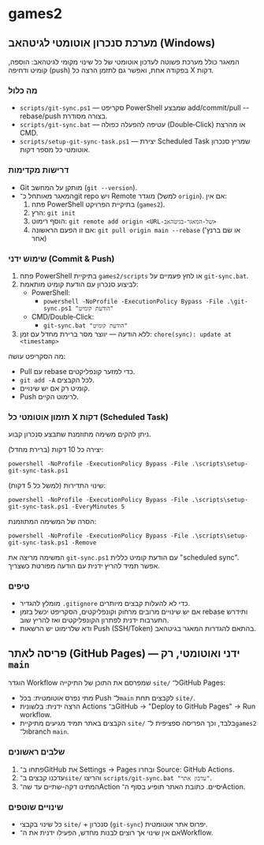 # games2

## מערכת סנכרון אוטומטי לגיטהאב (Windows)

המאגר כולל מערכת פשוטה לעדכון אוטומטי של כל שינוי מקומי לגיטהאב: הוספה, קומיט ודחיפה (push) בפקודה אחת, ואפשר גם לתזמן הרצה כל X דקות.

### מה כלול
- `scripts/git-sync.ps1` — סקריפט PowerShell שמבצע add/commit/pull --rebase/push בצורה מסודרת.
- `scripts/git-sync.bat` — עטיפה להפעלה כפולה (Double‑Click) או מהרצת CMD.
- `scripts/setup-git-sync-task.ps1` — יצירת Scheduled Task שמריץ סנכרון אוטומטי כל מספר דקות.

### דרישות מקדימות
- Git מותקן על המחשב (`git --version`).
- המאגר מאותחל כ־git repo ויש Remote מוגדר (למשל `origin`). אם אין:
  1. פתח PowerShell בתיקיית הפרויקט (`games2`).
  2. הרץ: `git init`
  3. הוסף רימוט: `git remote add origin <URL-של-המאגר-בגיטהאב>`
  4. אם זו הפעם הראשונה: `git pull origin main --rebase` (או שם ברנץ' אחר)

### שימוש ידני (Commit & Push)
1. פתח PowerShell בתיקיית `games2/scripts` או לחץ פעמיים על `git-sync.bat`.
2. לביצוע סנכרון עם הודעת קומיט מותאמת:
   - PowerShell:
     - `powershell -NoProfile -ExecutionPolicy Bypass -File .\git-sync.ps1 "הודעת קומיט"`
   - CMD/Double‑Click:
     - `git-sync.bat "הודעת קומיט"`
3. ללא הודעה — יווצר מסר ברירת מחדל עם זמן: `chore(sync): update at <timestamp>`

מה הסקריפט עושה:
- Pull עם rebase כדי למזער קונפליקטים.
- `git add -A` לכל הקבצים.
- קומיט רק אם יש שינויים.
- Push לרימוט הקיים.

### תזמון אוטומטי כל X דקות (Scheduled Task)
ניתן להקים משימה מתוזמנת שתבצע סנכרון קבוע.

יצירה כל 10 דקות (ברירת מחדל):
```
powershell -NoProfile -ExecutionPolicy Bypass -File .\scripts\setup-git-sync-task.ps1
```

שינוי התדירות (למשל כל 5 דקות):
```
powershell -NoProfile -ExecutionPolicy Bypass -File .\scripts\setup-git-sync-task.ps1 -EveryMinutes 5
```

הסרה של המשימה המתוזמנת:
```
powershell -NoProfile -ExecutionPolicy Bypass -File .\scripts\setup-git-sync-task.ps1 -Remove
```

המשימה מריצה את `git-sync.ps1` עם הודעת קומיט כללית "scheduled sync". אפשר תמיד להריץ ידנית עם הודעה מפורטת כשצריך.

### טיפים
- מומלץ להגדיר `.gitignore` כדי לא להעלות קבצים מיותרים.
- אם יש שינויים מרובים מרחוק וקונפליקטים, הסקריפט יכשל בזמן rebase ותידרש התערבות ידנית לפתרון הקונפליקטים ואז להריץ שוב.
- ודא שלרימוט יש הרשאות Push (SSH/Token) בהתאם להגדרות המאגר בגיטהאב.

## פריסה לאתר (GitHub Pages) — ידני ואוטומטי, רק `main`

הוגדר Workflow שמפרסם את התוכן של התיקייה `site/` ל־GitHub Pages:

- מתי נפרס אוטומטית: בכל Push ל־`main` לקבצים תחת `site/`.
- הרצה ידנית: בלשונית Actions ב־GitHub → "Deploy to GitHub Pages" → Run workflow.
- הקבצים באתר תמיד מגיעים מתיקיית `site/` בלבד, וכך הפריסה ספציפית ל־`games2` ול־branch `main`.

### שלבים ראשונים
1. פתחו ב־GitHub את Settings → Pages ובחרו Source: GitHub Actions.
2. עדכנו קבצים ב־`site/` והריצו `scripts/git-sync.bat "עדכון אתר"`.
3. המתינו דקה-שתיים עד שה־Action יסיים. כתובת האתר תופיע בסוף ה־Action.

### שינויים שוטפים
- כל שינוי בקבצי `site/` + סנכרון (`git-sync`) יפרוס אתר אוטומטית.
- אם אין שינוי אך רוצים לבנות מחדש, הפעילו ידנית את ה־Workflow.